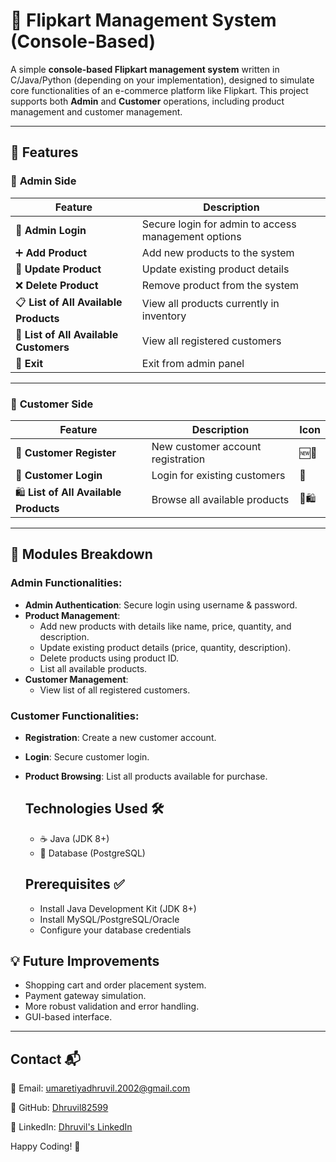 # 🛒 Flipkart Management System (Console-Based)

A simple **console-based Flipkart management system** written in C/Java/Python (depending on your implementation), designed to simulate core functionalities of an e-commerce platform like Flipkart. This project supports both **Admin** and **Customer** operations, including product management and customer management.  

---

## 🚀 Features

### 👑 **Admin Side**

| Feature                                    | Description
|--------------------------------------------|------------------------------------------------------
| 🔐 **Admin Login**                         | Secure login for admin to access management options 
| ➕ **Add Product**                         | Add new products to the system
| 📝 **Update Product**                     | Update existing product details                 
| ❌ **Delete Product**                     | Remove product from the system                     
| 📋 **List of All Available Products**      | View all products currently in inventory           
| 👥 **List of All Available Customers**    | View all registered customers                   
| 🚪 **Exit**                               | Exit from admin panel                             

---

### 👤 **Customer Side**

| Feature                                    | Description                                           | Icon      |
|--------------------------------------------|------------------------------------------------------|-----------|
| 📝 **Customer Register**                  | New customer account registration                   | 🆕👤       |
| 🔑 **Customer Login**                    | Login for existing customers                        | 🔐        |
| 🛍️ **List of All Available Products**    | Browse all available products                      | 🛒🛍️      |

---

## 🧰 **Modules Breakdown**

### Admin Functionalities:
- **Admin Authentication**: Secure login using username & password.
- **Product Management**:
  - Add new products with details like name, price, quantity, and description.
  - Update existing product details (price, quantity, description).
  - Delete products using product ID.
  - List all available products.
- **Customer Management**:
  - View list of all registered customers.

### Customer Functionalities:
- **Registration**: Create a new customer account.
- **Login**: Secure customer login.
- **Product Browsing**: List all products available for purchase.
  
    <section>
        <h2>Technologies Used 🛠</h2>
        <ul>
            <li>☕ Java (JDK 8+)</li>
            <li>🏦 Database (PostgreSQL)</li>
        </ul>
    </section>
    <section>
        <h2>Prerequisites ✅</h2>
        <ul>
            <li>Install Java Development Kit (JDK 8+)</li>
            <li>Install MySQL/PostgreSQL/Oracle</li>
            <li>Configure your database credentials</li>
        </ul>
    </section>

## 💡 **Future Improvements**
- Shopping cart and order placement system.
- Payment gateway simulation.
- More robust validation and error handling.
- GUI-based interface.

---

 <section>
        <h2>Contact 📬</h2>
        <p>📧 Email: <a href="mailto:umaretiyadhruvil.2002@gmail.com">umaretiyadhruvil.2002@gmail.com</a></p>
        <p>🔗 GitHub: <a href="https://github.com/Dhruvil82599" target="_blank">Dhruvil82599</a></p>
        <p>🔗 LinkedIn: <a href="https://www.linkedin.com/in/dhruvil82599/" target="_blank">Dhruvil's LinkedIn</a></p>
    </section>
    <footer>
        <p>Happy Coding! 🎉</p>
    </footer>
